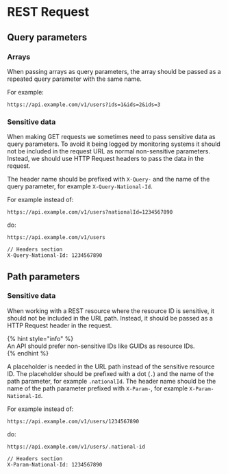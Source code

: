 # REST Request

## Query parameters

### Arrays

When passing arrays as query parameters, the array should be passed as a repeated query parameter with the same name.

For example:

```http
https://api.example.com/v1/users?ids=1&ids=2&ids=3
```

### Sensitive data

When making GET requests we sometimes need to pass sensitive data as query parameters. To avoid it being logged by monitoring systems it should not be included in the request URL as normal non-sensitive parameters. Instead, we should use HTTP Request headers to pass the data in the request.

The header name should be prefixed with `X-Query-` and the name of the query parameter, for example `X-Query-National-Id`.

For example instead of:

```http
https://api.example.com/v1/users?nationalId=1234567890
```

do:

```http
https://api.example.com/v1/users

// Headers section
X-Query-National-Id: 1234567890
```

## Path parameters

### Sensitive data

When working with a REST resource where the resource ID is sensitive, it should not be included in the URL path. Instead, it should be passed as a HTTP Request header in the request.

{% hint style="info" %}  
An API should prefer non-sensitive IDs like GUIDs as resource IDs.  
{% endhint %}

A placeholder is needed in the URL path instead of the sensitive resource ID. The placeholder should be prefixed with a dot (`.`) and the name of the path parameter, for example `.nationalId`. The header name should be the name of the path parameter prefixed with `X-Param-`, for example `X-Param-National-Id`.

For example instead of:

```http
https://api.example.com/v1/users/1234567890
```

do:

```http
https://api.example.com/v1/users/.national-id

// Headers section
X-Param-National-Id: 1234567890
```
